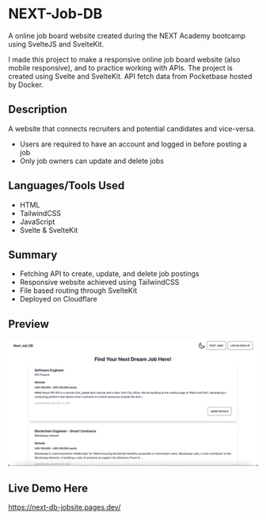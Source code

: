 # NEXT-Job-DB

A online job board website created during the NEXT Academy bootcamp using SvelteJS and SvelteKit. 

I made this project to make a responsive online job board website (also mobile responsive), and to practice working with APIs. The project is created using Svelte and SvelteKit. API fetch data from Pocketbase hosted by Docker.

## Description

A website that connects recruiters and potential candidates and vice-versa.
- Users are required to have an account and logged in before posting a job
- Only job owners can update and delete jobs

## Languages/Tools Used
- HTML
- TailwindCSS
- JavaScript
- Svelte & SvelteKit
</p>

## Summary
- Fetching API to create, update, and delete job postings
- Responsive website achieved using TailwindCSS
- File based routing through SvelteKit
- Deployed on Cloudflare

## Preview
<img src="./jobsite.png" alt="preview" width="800"/>

## Live Demo Here
https://next-db-jobsite.pages.dev/


